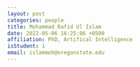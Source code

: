 ```yaml
---
layout: post
categories: people
title: Mohammad Rafid Ul Islam
date: 2022-05-06 16:25:06 +0500
affiliation: PhD, Artifical Intelligence 
isStudent: 1
email: islammoh@oregonstate.edu
---
```



